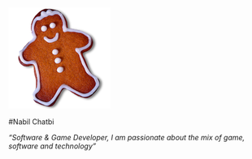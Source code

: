 ![](img/gingerbread.png)

#Nabil Chatbi

*“Software & Game Developer, I am passionate about the mix of game, software and technology”*

